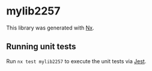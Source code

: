 # mylib2257

This library was generated with [Nx](https://nx.dev).

## Running unit tests

Run `nx test mylib2257` to execute the unit tests via [Jest](https://jestjs.io).
